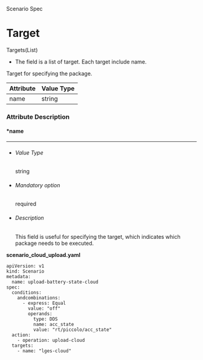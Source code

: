 Scenario Spec

# Target

Targets(List)

- The field is a list of target. Each target include name.

  

Target for specifying the package.

| Attribute | Value Type |
| --------- | ---------- |
| name      | string     |



### Attribute Description



#### *name

------

- ###### Value Type

  string

- ###### Mandatory option

  required

- ###### Description

  This field is useful for specifying the target, which indicates which package needs to be executed.

**scenario_cloud_upload.yaml**

```
apiVersion: v1
kind: Scenario
metadata:
  name: upload-battery-state-cloud
spec:
  conditions:
    andcombinations:
      - express: Equal
        value: "off"
        operands:
          type: DDS
          name: acc_state
          value: "rt/piccolo/acc_state"
  action:
    - operation: upload-cloud
  targets:
    - name: "lges-cloud"
```
